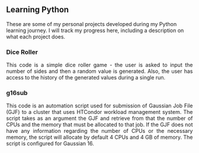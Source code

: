 ## **Learning Python**

These are some of my personal projects developed during my Python learning journey. I will track my progress here, including a description on what each project does.

### **Dice Roller**

<p align="justify">This code is a simple dice roller game - the user is asked to input the number of sides and then a random value is generated. Also, the user has access to the history of the generated values during a single run.</p>

### **g16sub**

<p align="justify">This code is an automation script used for submission of Gaussian Job File (GJF) to a cluster that uses HTCondor workload management system. The script takes as an argument the GJF and retrieve from that the number of CPUs and the memory that must be allocated to that job. If the GJF does not have any information regarding the number of CPUs or the necessary memory, the script will allocate by default 4 CPUs and 4 GB of memory. The script is configured for Gaussian 16.</p>
